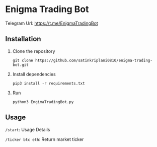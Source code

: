 # **Enigma Trading Bot**

Telegram Url: https://t.me/EnigmaTradingBot

## **Installation**
1. Clone the repository

    `git clone https://github.com/satinkriplani0810/enigma-trading-bot.git`

2. Install dependencies

    `pip3 install -r requirements.txt`
 
3. Run

    `python3 EngimaTradingBot.py`

## **Usage**

`/start`: Usage Details

`/ticker btc eth`: Return market ticker
